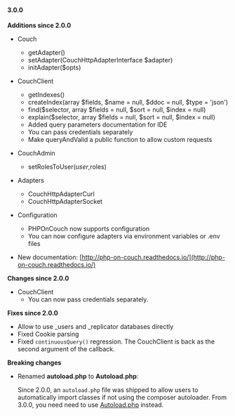 #### 3.0.0

**Additions since 2.0.0**

- Couch
    + getAdapter()
    + setAdapter(CouchHttpAdapterInterface $adapter)
    + initAdapter($opts)
    
- CouchClient
    + getIndexes()
    + createIndex(array $fields, $name = null, $ddoc = null, $type = 'json')
    + find($selector, array $fields = null, $sort = null, $index = null)
    + explain($selector, array $fields = null, $sort = null, $index = null)
    + Added query parameters documentation for IDE
    + You can pass credentials separately
    + Make queryAndValid a public function to allow custom requests
- CouchAdmin
    + setRolesToUser($user,$roles)
- Adapters
    + CouchHttpAdapterCurl
    + CouchHttpAdapterSocket
 - Configuration
    + PHPOnCouch now supports configuration
    + You can now configure adapters via environment variables or .env files
 - New documentation: [http://php-on-couch.readthedocs.io/](http://php-on-couch.readthedocs.io/)


**Changes since 2.0.0**

 - CouchClient
    - You can now pass credentials separately.

**Fixes since 2.0.0**

- Allow to use \_users and \_replicator databases directly
- Fixed Cookie parsing
- Fixed `continuousQuery()` regression. The CouchClient is back as the second argument of the callback.

**Breaking changes**

- Renamed **autoload.php** to **Autoload.php**: 

    Since 2.0.0, an `autoload.php` file was shipped to allow users to automatically import classes if not using the composer
autoloader. From 3.0.0, you need need to use [Autoload.php](../../../src/Autoload.php) instead.
